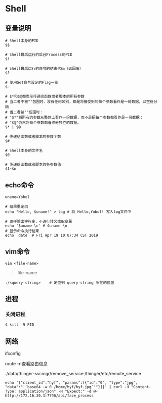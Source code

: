 # Shell

## 变量说明

```shell
# Shell本身的PID
$$

# Shell最后运行的后台Process的PID
$!

# Shell最后运行的命令的结束代码（返回值）
$?

# 使用Set命令设定的Flag一览
$-

# $*和$@都表示传递给函数或者脚本的所有参数
# 当二者不被""包围时，没有任何区别，都是将接受到的每个参数看作是一份数据，以空格分隔
# 当二者被""包围时：
# "$*"将所有的参数从整体上看作一份数据，而不是把每个参数都看作是一份数据；
# "$@"仍然将每个参数都看作是独立的数据。
$* | $@

# 传递给函数或者脚本的参数个数
$#

# Shell本身的文件名
$0

# 传递给函数或者脚本的各参数值
$1~$n
```

## echo命令

```shell
uname=Yobol

# 结果重定向
echo "Hello, $uname!" > log # 将 Hello,Yobol! 写入log文件中

# 原样输出字符串，不进行转义或取变量
echo '$uname \n' # $uname \n
# 显示命令执行结果
echo `date` # Fri Apr 19 10:07:34 CST 2019
```

## vim命令

```shell
vim <file-name>
```

> file-name

```
:/<query-string>    # 定位到 query-string 所在的位置
```

## 进程

### 关闭进程

```shell
$ kill -9 PID
```

## 网络

ifconfig

route -n查看路由信息

./data/thinger-svcmgr/remove_service:/thinger/etc/remote_service

```
echo '{"client_id":"hyf", "params":[{"id":"0", "type":"jpg", "data":"'`base64 -w 0 /home/hyf/hyf.jpg`'"}]}' | curl -H "Content-Type: application/json" -H "Expect:" -d @- http://172.16.30.3:7796/api/face_process
```


